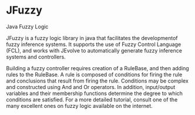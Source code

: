 # JFuzzy
Java Fuzzy Logic

JFuzzy is a fuzzy logic library in java that facilitates the developmentof fuzzy inference systems.  It supports the use of 
Fuzzy Control Language (FCL), and works with JEvolve to automatically generate fuzzy inference systems and controllers.

Building a fuzzy controller requires creation of a RuleBase, and then adding rules to the RuleBase. A rule is composed of 
conditions for firing the rule and conclusions that result from firing the rule. Conditions may be complex and constructed 
using And and Or operators.  In addition, input/output variables and their membership functions determine the degree to which 
conditions are satisfied. For a more detailed tutorial, consult one of the many excellent ones on fuzzy logic
available on the internet.
